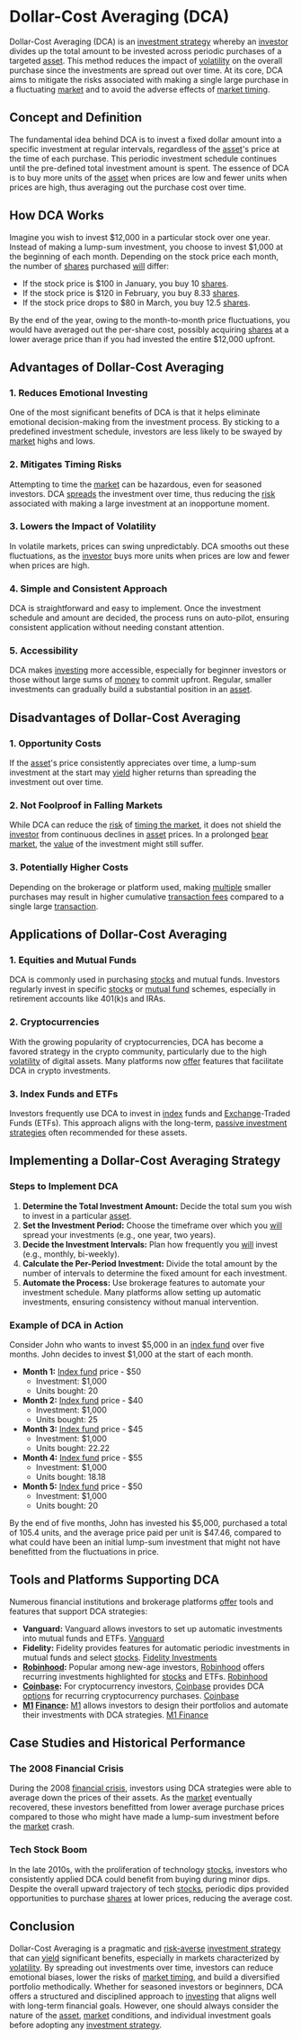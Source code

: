 # Dollar-Cost Averaging (DCA)

Dollar-Cost Averaging (DCA) is an [investment strategy](../i/investment_strategy.md) whereby an [investor](../i/investor.md) divides up the total amount to be invested across periodic purchases of a targeted [asset](../a/asset.md). This method reduces the impact of [volatility](../v/volatility.md) on the overall purchase since the investments are spread out over time. At its core, DCA aims to mitigate the risks associated with making a single large purchase in a fluctuating [market](../m/market.md) and to avoid the adverse effects of [market timing](../m/market_timing.md).

## Concept and Definition

The fundamental idea behind DCA is to invest a fixed dollar amount into a specific investment at regular intervals, regardless of the [asset](../a/asset.md)'s price at the time of each purchase. This periodic investment schedule continues until the pre-defined total investment amount is spent. The essence of DCA is to buy more units of the [asset](../a/asset.md) when prices are low and fewer units when prices are high, thus averaging out the purchase cost over time.

## How DCA Works

Imagine you wish to invest $12,000 in a particular stock over one year. Instead of making a lump-sum investment, you choose to invest $1,000 at the beginning of each month. Depending on the stock price each month, the number of [shares](../s/shares.md) purchased [will](../w/will.md) differ:
- If the stock price is $100 in January, you buy 10 [shares](../s/shares.md).
- If the stock price is $120 in February, you buy 8.33 [shares](../s/shares.md).
- If the stock price drops to $80 in March, you buy 12.5 [shares](../s/shares.md).

By the end of the year, owing to the month-to-month price fluctuations, you would have averaged out the per-share cost, possibly acquiring [shares](../s/shares.md) at a lower average price than if you had invested the entire $12,000 upfront.

## Advantages of Dollar-Cost Averaging

### 1. Reduces Emotional Investing
One of the most significant benefits of DCA is that it helps eliminate emotional decision-making from the investment process. By sticking to a predefined investment schedule, investors are less likely to be swayed by [market](../m/market.md) highs and lows.

### 2. Mitigates Timing Risks
Attempting to time the [market](../m/market.md) can be hazardous, even for seasoned investors. DCA [spreads](../s/spreads.md) the investment over time, thus reducing the [risk](../r/risk.md) associated with making a large investment at an inopportune moment.

### 3. Lowers the Impact of Volatility
In volatile markets, prices can swing unpredictably. DCA smooths out these fluctuations, as the [investor](../i/investor.md) buys more units when prices are low and fewer when prices are high.

### 4. Simple and Consistent Approach
DCA is straightforward and easy to implement. Once the investment schedule and amount are decided, the process runs on auto-pilot, ensuring consistent application without needing constant attention.

### 5. Accessibility
DCA makes [investing](../i/investing.md) more accessible, especially for beginner investors or those without large sums of [money](../m/money.md) to commit upfront. Regular, smaller investments can gradually build a substantial position in an [asset](../a/asset.md).

## Disadvantages of Dollar-Cost Averaging

### 1. Opportunity Costs
If the [asset](../a/asset.md)'s price consistently appreciates over time, a lump-sum investment at the start may [yield](../y/yield.md) higher returns than spreading the investment out over time.

### 2. Not Foolproof in Falling Markets
While DCA can reduce the [risk](../r/risk.md) of [timing the market](../t/timing_the_market.md), it does not shield the [investor](../i/investor.md) from continuous declines in [asset](../a/asset.md) prices. In a prolonged [bear market](../b/bear_market.md), the [value](../v/value.md) of the investment might still suffer.

### 3. Potentially Higher Costs
Depending on the brokerage or platform used, making [multiple](../m/multiple.md) smaller purchases may result in higher cumulative [transaction fees](../t/transaction_fees.md) compared to a single large [transaction](../t/transaction.md).

## Applications of Dollar-Cost Averaging

### 1. Equities and Mutual Funds
DCA is commonly used in purchasing [stocks](../s/stock.md) and mutual funds. Investors regularly invest in specific [stocks](../s/stock.md) or [mutual fund](../m/mutual_fund.md) schemes, especially in retirement accounts like 401(k)s and IRAs.

### 2. Cryptocurrencies
With the growing popularity of cryptocurrencies, DCA has become a favored strategy in the crypto community, particularly due to the high [volatility](../v/volatility.md) of digital assets. Many platforms now [offer](../o/offer.md) features that facilitate DCA in crypto investments.

### 3. Index Funds and ETFs
Investors frequently use DCA to invest in [index](../i/index_instrument.md) funds and [Exchange](../e/exchange.md)-Traded Funds (ETFs). This approach aligns with the long-term, [passive investment strategies](../p/passive_investment_strategies.md) often recommended for these assets.

## Implementing a Dollar-Cost Averaging Strategy

### Steps to Implement DCA

1. **Determine the Total Investment Amount:** Decide the total sum you wish to invest in a particular [asset](../a/asset.md).
2. **Set the Investment Period:** Choose the timeframe over which you [will](../w/will.md) spread your investments (e.g., one year, two years).
3. **Decide the Investment Intervals:** Plan how frequently you [will](../w/will.md) invest (e.g., monthly, bi-weekly).
4. **Calculate the Per-Period Investment:** Divide the total amount by the number of intervals to determine the fixed amount for each investment.
5. **Automate the Process:** Use brokerage features to automate your investment schedule. Many platforms allow setting up automatic investments, ensuring consistency without manual intervention.

### Example of DCA in Action

Consider John who wants to invest $5,000 in an [index fund](../i/index_fund.md) over five months. John decides to invest $1,000 at the start of each month.

- **Month 1:** [Index fund](../i/index_fund.md) price - $50
  - Investment: $1,000
  - Units bought: 20
- **Month 2:** [Index fund](../i/index_fund.md) price - $40
  - Investment: $1,000
  - Units bought: 25
- **Month 3:** [Index fund](../i/index_fund.md) price - $45
  - Investment: $1,000
  - Units bought: 22.22
- **Month 4:** [Index fund](../i/index_fund.md) price - $55
  - Investment: $1,000
  - Units bought: 18.18
- **Month 5:** [Index fund](../i/index_fund.md) price - $50
  - Investment: $1,000
  - Units bought: 20

By the end of five months, John has invested his $5,000, purchased a total of 105.4 units, and the average price paid per unit is $47.46, compared to what could have been an initial lump-sum investment that might not have benefitted from the fluctuations in price.

## Tools and Platforms Supporting DCA

Numerous financial institutions and brokerage platforms [offer](../o/offer.md) tools and features that support DCA strategies:

- **Vanguard:** Vanguard allows investors to set up automatic investments into mutual funds and ETFs. [Vanguard](https://investor.vanguard.com/home)
- **Fidelity:** Fidelity provides features for automatic periodic investments in mutual funds and select [stocks](../s/stock.md). [Fidelity Investments](https://www.fidelity.com)
- **[Robinhood](../r/robinhood.md):** Popular among new-age investors, [Robinhood](../r/robinhood.md) offers recurring investments highlighted for [stocks](../s/stock.md) and ETFs. [Robinhood](https://robinhood.com)
- **[Coinbase](../c/coinbase.md):** For cryptocurrency investors, [Coinbase](../c/coinbase.md) provides DCA [options](../o/options.md) for recurring cryptocurrency purchases. [Coinbase](https://www.coinbase.com)
- **[M1](../m/m1.md) [Finance](../f/finance.md):** [M1](../m/m1.md) allows investors to design their portfolios and automate their investments with DCA strategies. [M1 Finance](https://www.m1finance.com)

## Case Studies and Historical Performance

### The 2008 Financial Crisis

During the 2008 [financial crisis](../f/financial_crisis.md), investors using DCA strategies were able to average down the prices of their assets. As the [market](../m/market.md) eventually recovered, these investors benefitted from lower average purchase prices compared to those who might have made a lump-sum investment before the [market](../m/market.md) crash.

### Tech Stock Boom

In the late 2010s, with the proliferation of technology [stocks](../s/stock.md), investors who consistently applied DCA could benefit from buying during minor dips. Despite the overall upward trajectory of tech [stocks](../s/stock.md), periodic dips provided opportunities to purchase [shares](../s/shares.md) at lower prices, reducing the average cost.

## Conclusion

Dollar-Cost Averaging is a pragmatic and [risk-averse](../r/risk-averse.md) [investment strategy](../i/investment_strategy.md) that can [yield](../y/yield.md) significant benefits, especially in markets characterized by [volatility](../v/volatility.md). By spreading out investments over time, investors can reduce emotional biases, lower the risks of [market timing](../m/market_timing.md), and build a diversified portfolio methodically. Whether for seasoned investors or beginners, DCA offers a structured and disciplined approach to [investing](../i/investing.md) that aligns well with long-term financial goals. However, one should always consider the nature of the [asset](../a/asset.md), [market](../m/market.md) conditions, and individual investment goals before adopting any [investment strategy](../i/investment_strategy.md).